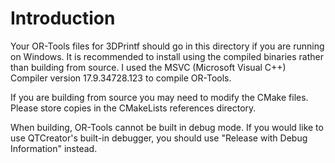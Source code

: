 # Introduction
Your OR-Tools files for 3DPrintf should go in this directory if you are running on Windows. It is recommended to install using the compiled binaries rather than building from source. I used the MSVC (Microsoft Visual C++) Compiler version 17.9.34728.123 to compile OR-Tools.

If you are building from source you may need to modify the CMake files. Please store copies in the CMakeLists references directory.

When building, OR-Tools cannot be built in debug mode. If you would like to use QTCreator's built-in debugger, you should use "Release with Debug Information" instead.